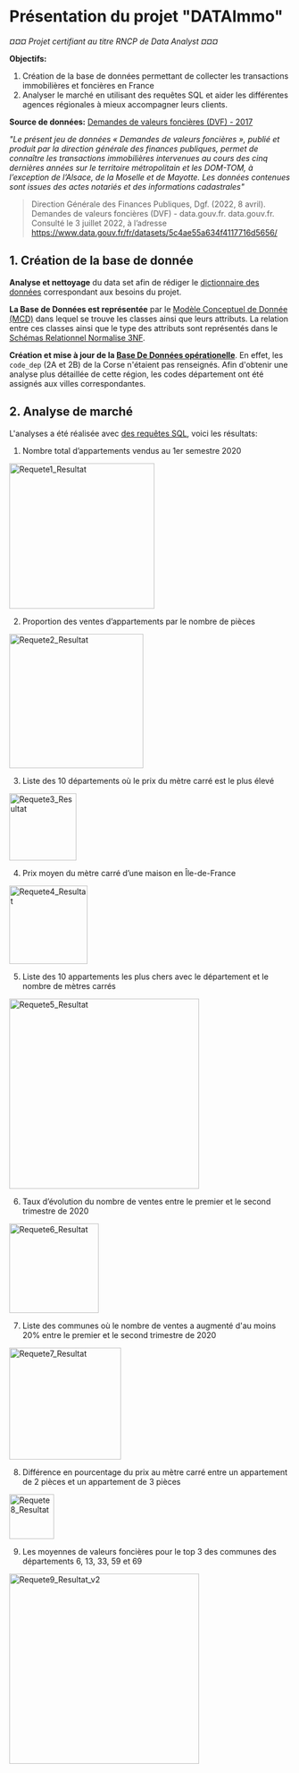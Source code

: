 # Présentation du projet "DATAImmo"

*¤¤¤ Projet certifiant au titre RNCP de Data Analyst ¤¤¤*

**Objectifs:** 
1. Création de la base de données permettant de collecter les transactions immobilières et foncières en France
2. Analyser le marché en utilisant des requêtes SQL et aider les différentes agences régionales à mieux accompagner leurs clients.

**Source de données:** [Demandes de valeurs foncières (DVF) - 2017](https://www.data.gouv.fr/fr/datasets/5c4ae55a634f4117716d5656/)

*"Le présent jeu de données « Demandes de valeurs foncières », publié et produit par la direction générale des finances publiques, permet de connaître les transactions immobilières intervenues au cours des cinq dernières années sur le territoire métropolitain et les DOM-TOM, à l’exception de l’Alsace, de la Moselle et de Mayotte. Les données contenues sont issues des actes notariés et des informations cadastrales"*
>Direction Générale des Finances Publiques, Dgf. (2022, 8 avril). Demandes de valeurs foncières (DVF) - data.gouv.fr. data.gouv.fr. Consulté le 3 juillet 2022, à l’adresse https://www.data.gouv.fr/fr/datasets/5c4ae55a634f4117716d5656/

## 1. Création de la base de donnée

**Analyse et nettoyage** du data set afin de rédiger le [dictionnaire des données](1_DATAImmo_DictionnaireDonnees.pdf) correspondant aux besoins du projet.

**La Base de Données est représentée** par le [Modèle Conceptuel de Donnée (MCD)](2_DATAImmo_ModeleConceptuelDonnees.pdf) dans lequel se trouve les classes ainsi que leurs attributs. La relation entre ces classes ainsi que le type des attributs sont représentés dans le [Schémas Relationnel Normalise 3NF](3_DATAImmo_SchemasRelationnelNormalise3NF.pdf).

**Création et mise à jour de la [Base De Données opérationelle](4_DATAImmo_BDD_Operationnelle.sql)**. En effet, les `code_dep` (2A et 2B) de la Corse n'étaient pas renseignés. Afin d'obtenir une analyse plus détaillée de cette région, les codes département ont été assignés aux villes correspondantes.

## 2. Analyse de marché

L'analyses a été réalisée avec [des requêtes SQL](5_DATAImmo_Requetes.sql), voici les résultats:

1. Nombre total d’appartements vendus au 1er semestre 2020
<img width="260" alt="Requete1_Resultat" src="https://user-images.githubusercontent.com/113794754/193700868-59f5bd8c-facf-4892-800a-fa74a80f82ca.png">

2. Proportion des ventes d’appartements par le nombre de pièces
<img width="240" alt="Requete2_Resultat" src="https://user-images.githubusercontent.com/113794754/193701078-766964b6-6973-4fa4-84ed-7ba01df0cde7.png">

3. Liste des 10 départements où le prix du mètre carré est le plus élevé
<img width="120" alt="Requete3_Resultat" src="https://user-images.githubusercontent.com/113794754/193701179-8a3156c9-e195-46ea-bd76-60323eb089a0.png">

4. Prix moyen du mètre carré d’une maison en Île-de-France
<img width="140" alt="Requete4_Resultat" src="https://user-images.githubusercontent.com/113794754/193701208-25865a11-813d-496d-9844-6890892e3b53.png">

5. Liste des 10 appartements les plus chers avec le département et le nombre de mètres carrés
<img width="340" alt="Requete5_Resultat" src="https://user-images.githubusercontent.com/113794754/193701236-0b7a30be-2134-4f7a-bb7b-96d53e07973e.png">

6. Taux d’évolution du nombre de ventes entre le premier et le second trimestre de 2020
<img width="160" alt="Requete6_Resultat" src="https://user-images.githubusercontent.com/113794754/193701267-bc15f547-3fc5-4fa8-969c-2d270027e625.png">

7. Liste des communes où le nombre de ventes a augmenté d'au moins 20% entre le premier et le second trimestre de 2020
<img width="200" alt="Requete7_Resultat" src="https://user-images.githubusercontent.com/113794754/193702632-459380f7-1339-42c4-a30b-51aab66a3482.png">

8. Différence en pourcentage du prix au mètre carré entre un appartement de 2 pièces et un appartement de 3 pièces
<img width="80" alt="Requete8_Resultat" src="https://user-images.githubusercontent.com/113794754/193701310-22775c8f-b066-429f-b4d7-fb9f6a7e657c.png">

9. Les moyennes de valeurs foncières pour le top 3 des communes des départements 6, 13, 33, 59 et 69
<img width="340" alt="Requete9_Resultat_v2" src="https://user-images.githubusercontent.com/113794754/193702255-d1e10bfd-f8f9-41ac-bae3-5a017da0b222.png">
